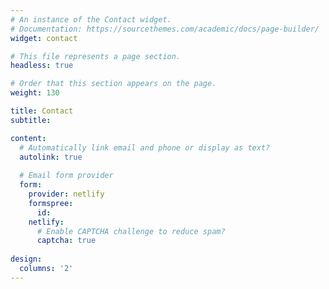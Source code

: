 ```yaml
---
# An instance of the Contact widget.
# Documentation: https://sourcethemes.com/academic/docs/page-builder/
widget: contact

# This file represents a page section.
headless: true

# Order that this section appears on the page.
weight: 130

title: Contact
subtitle:

content:
  # Automatically link email and phone or display as text?
  autolink: true
  
  # Email form provider
  form:
    provider: netlify
    formspree:
      id:
    netlify:
      # Enable CAPTCHA challenge to reduce spam?
      captcha: true
  
design:
  columns: '2'
---
```

<!--<a href='https://clustrmaps.com/site/1bszr'  title='Visit tracker'><img src='//clustrmaps.com/map_v2.png?cl=ffffff&w=a&t=n&d=8fvHzo2TbhnQ_DEXv2wetFcZcCmIVCzrg7kLDuRfo94'/></a>-->

<!--<script type="text/javascript" id="clstr_globe" src="//clustrmaps.com/globe.js?d=8fvHzo2TbhnQ_DEXv2wetFcZcCmIVCzrg7kLDuRfo94"></script>-->
<script type="text/javascript" id="clustrmaps" src="//clustrmaps.com/map_v2.js?d=8fvHzo2TbhnQ_DEXv2wetFcZcCmIVCzrg7kLDuRfo94&cl=ffffff&w=a"></script>
